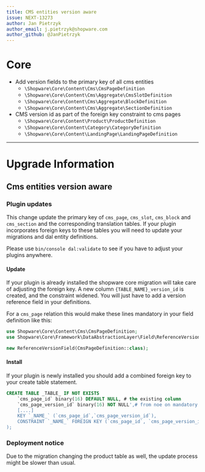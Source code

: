```yaml
---
title: CMS entities version aware
issue: NEXT-13273
author: Jan Pietrzyk
author_email: j.pietrzyk@shopware.com 
author_github: @JanPietrzyk
---
```

# Core
* Add version fields to the primary key of all cms entities 
    * `\Shopware\Core\Content\Cms\CmsPageDefinition`
    * `\Shopware\Core\Content\Cms\Aggregate\CmsSlotDefinition`
    * `\Shopware\Core\Content\Cms\Aggregate\BlockDefinition`
    * `\Shopware\Core\Content\Cms\Aggregate\SectionDefinition`
* CMS version id as part of the foreign key constraint to cms pages
    * `\Shopware\Core\Content\Product\ProductDefinition`
    * `\Shopware\Core\Content\Category\CategoryDefinition`
    * `\Shopware\Core\Content\LandingPage\LandingPageDefinition`
___
# Upgrade Information

## Cms entities version aware

### Plugin updates

This change update the primary key of `cms_page`, `cms_slot`, `cms_block` and `cms_section` and the corresponding translation tables. If your plugin incorporates foreign keys to these tables you will need to update your migrations and dal entity definitions.

Please use `bin/console dal:validate` to see if you have to adjust your plugins anywhere.

#### Update

If your plugin is already installed the shopware core migration will take care of adjusting the foreign key. A new column `{TABLE_NAME}_version_id` is created, and the constraint widened. You will just have to add a version reference field in your definitions.

For a `cms_page` relation this would make these lines mandatory in your field definition like this:

```php
use Shopware\Core\Content\Cms\CmsPageDefinition;
use Shopware\Core\Framework\DataAbstractionLayer\Field\ReferenceVersionField;

new ReferenceVersionField(CmsPageDefinition::class);
```

#### Install

If your plugin is newly installed you should add a combined foreign key to your create table statement.

```sql
CREATE TABLE _TABLE_ IF NOT EXISTS
    `cms_page_id` binary(16) DEFAULT NULL, # the existing column
    `cms_page_version_id` binary(16) NOT NULL',# from noe on mandatory
    [....]
    KEY `_NAME_` (`cms_page_id`,`cms_page_version_id`),
    CONSTRAINT `_NAME_` FOREIGN KEY (`cms_page_id`, `cms_page_version_id`) REFERENCES `cms_page` (`id`, `version_id`) ON DELETE CASCADE ON UPDATE CASCADE # notice the two column on two column key
);

```

### Deployment notice

Due to the migration changing the product table as well, the update process might be slower than usual. 

